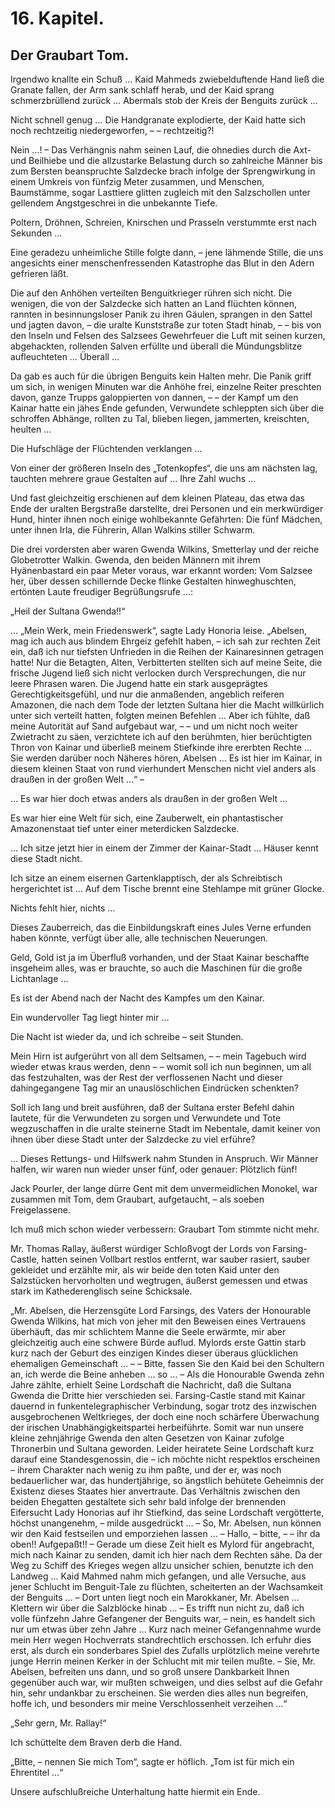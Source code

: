16\. Kapitel.
============
Der Graubart Tom.
------------

Irgendwo knallte ein Schuß … Kaid Mahmeds zwiebelduftende Hand ließ die Granate
fallen, der Arm sank schlaff herab, und der Kaid sprang schmerzbrüllend zurück
… Abermals stob der Kreis der Benguits zurück …

Nicht schnell genug … Die Handgranate explodierte, der Kaid hatte sich noch
rechtzeitig niedergeworfen, – – rechtzeitig?!

Nein …! – Das Verhängnis nahm seinen Lauf, die ohnedies durch die Axt- und
Beilhiebe und die allzustarke Belastung durch so zahlreiche Männer bis zum
Bersten beanspruchte Salzdecke brach infolge der Sprengwirkung in einem Umkreis
von fünfzig Meter zusammen, und Menschen, Baumstämme, sogar Lasttiere glitten
zugleich mit den Salzschollen unter gellendem Angstgeschrei in die unbekannte
Tiefe.

Poltern, Dröhnen, Schreien, Knirschen und Prasseln verstummte erst nach
Sekunden …

Eine geradezu unheimliche Stille folgte dann, – jene lähmende Stille, die uns
angesichts einer menschenfressenden Katastrophe das Blut in den Adern gefrieren
läßt.

Die auf den Anhöhen verteilten Benguitkrieger rühren sich nicht. Die wenigen,
die von der Salzdecke sich hatten an Land flüchten können, rannten in
besinnungsloser Panik zu ihren Gäulen, sprangen in den Sattel und jagten davon,
– die uralte Kunststraße zur toten Stadt hinab, – – bis von den Inseln und
Felsen des Salzsees Gewehrfeuer die Luft mit seinen kurzen, abgehackten,
rollenden Salven erfüllte und überall die Mündungsblitze aufleuchteten …
Überall …

Da gab es auch für die übrigen Benguits kein Halten mehr. Die Panik griff um
sich, in wenigen Minuten war die Anhöhe frei, einzelne Reiter preschten davon,
ganze Trupps galoppierten von dannen, – – der Kampf um den Kainar hatte ein
jähes Ende gefunden, Verwundete schleppten sich über die schroffen Abhänge,
rollten zu Tal, blieben liegen, jammerten, kreischten, heulten …

Die Hufschläge der Flüchtenden verklangen …

Von einer der größeren Inseln des „Totenkopfes“, die uns am nächsten lag,
tauchten mehrere graue Gestalten auf … Ihre Zahl wuchs …

Und fast gleichzeitig erschienen auf dem kleinen Plateau, das etwa das Ende der
uralten Bergstraße darstellte, drei Personen und ein merkwürdiger Hund, hinter
ihnen noch einige wohlbekannte Gefährten: Die fünf Mädchen, unter ihnen Irla,
die Führerin, Allan Walkins stiller Schwarm.

Die drei vordersten aber waren Gwenda Wilkins, Smetterlay und der reiche
Globetrotter Walkin. Gwenda, den beiden Männern mit ihrem Hyänenbastard ein
paar Meter voraus, war erkannt worden: Vom Salzsee her, über dessen schillernde
Decke flinke Gestalten hinweghuschten, ertönten Laute freudiger Begrüßungsrufe
…:

„Heil der Sultana Gwenda!!“

… „Mein Werk, mein Friedenswerk“, sagte Lady Honoria leise. „Abelsen, mag ich
auch aus blindem Ehrgeiz gefehlt haben, – ich sah zur rechten Zeit ein, daß ich
nur tiefsten Unfrieden in die Reihen der Kainaresinnen getragen hatte! Nur die
Betagten, Alten, Verbitterten stellten sich auf meine Seite, die frische Jugend
ließ sich nicht verlocken durch Versprechungen, die nur leere Phrasen waren.
Die Jugend hatte ein stark ausgeprägtes Gerechtigkeitsgefühl, und nur die
anmaßenden, angeblich reiferen Amazonen, die nach dem Tode der letzten Sultana
hier die Macht willkürlich unter sich verteilt hatten, folgten meinen Befehlen
… Aber ich fühlte, daß meine Autorität auf Sand aufgebaut war, – – und um nicht
noch weiter Zwietracht zu säen, verzichtete ich auf den berühmten, hier
berüchtigten Thron von Kainar und überließ meinem Stiefkinde ihre ererbten
Rechte … Sie werden darüber noch Näheres hören, Abelsen … Es ist hier im
Kainar, in diesem kleinen Staat von rund vierhundert Menschen nicht viel anders
als draußen in der großen Welt …“ –

… Es war hier doch etwas anders als draußen in der großen Welt …

Es war hier eine Welt für sich, eine Zauberwelt, ein phantastischer
Amazonenstaat tief unter einer meterdicken Salzdecke.

… Ich sitze jetzt hier in einem der Zimmer der Kainar-Stadt … Häuser kennt
diese Stadt nicht.

Ich sitze an einem eisernen Gartenklapptisch, der als Schreibtisch hergerichtet
ist … Auf dem Tische brennt eine Stehlampe mit grüner Glocke.

Nichts fehlt hier, nichts …

Dieses Zauberreich, das die Einbildungskraft eines Jules Verne erfunden haben
könnte, verfügt über alle, alle technischen Neuerungen.

Geld, Gold ist ja im Überfluß vorhanden, und der Staat Kainar beschaffte
insgeheim alles, was er brauchte, so auch die Maschinen für die große
Lichtanlage …

Es ist der Abend nach der Nacht des Kampfes um den Kainar.

Ein wundervoller Tag liegt hinter mir …

Die Nacht ist wieder da, und ich schreibe – seit Stunden.

Mein Hirn ist aufgerührt von all dem Seltsamen, – – mein Tagebuch wird wieder
etwas kraus werden, denn – – womit soll ich nun beginnen, um all das
festzuhalten, was der Rest der verflossenen Nacht und dieser dahingegangene Tag
mir an unauslöschlichen Eindrücken schenkten?

Soll ich lang und breit ausführen, daß der Sultana erster Befehl dahin lautete,
für die Verwundeten zu sorgen und Verwundete und Tote wegzuschaffen in die
uralte steinerne Stadt im Nebentale, damit keiner von ihnen über diese Stadt
unter der Salzdecke zu viel erführe?

… Dieses Rettungs- und Hilfswerk nahm Stunden in Anspruch. Wir Männer halfen,
wir waren nun wieder unser fünf, oder genauer: Plötzlich fünf!

Jack Pourler, der lange dürre Gent mit dem unvermeidlichen Monokel, war
zusammen mit Tom, dem Graubart, aufgetaucht, – als soeben Freigelassene.

Ich muß mich schon wieder verbessern: Graubart Tom stimmte nicht mehr.

Mr. Thomas Rallay, äußerst würdiger Schloßvogt der Lords von Farsing-Castle,
hatten seinen Vollbart restlos entfernt, war sauber rasiert, sauber gekleidet
und erzählte mir, als wir beide den toten Kaid unter den Salzstücken
hervorholten und wegtrugen, äußerst gemessen und etwas stark im
Kathederenglisch seine Schicksale.

„Mr. Abelsen, die Herzensgüte Lord Farsings, des Vaters der Honourable Gwenda
Wilkins, hat mich von jeher mit den Beweisen eines Vertrauens überhäuft, das
mir schlichtem Manne die Seele erwärmte, mir aber gleichzeitig auch eine
schwere Bürde auflud. Mylords erste Gattin starb kurz nach der Geburt des
einzigen Kindes dieser überaus glücklichen ehemaligen Gemeinschaft … – – Bitte,
fassen Sie den Kaid bei den Schultern an, ich werde die Beine anheben … so … –
Als die Honourable Gwenda zehn Jahre zählte, erhielt Seine Lordschaft die
Nachricht, daß die Sultana Gwenda die Dritte hier verschieden sei.
Farsing-Castle stand mit Kainar dauernd in funkentelegraphischer Verbindung,
sogar trotz des inzwischen ausgebrochenen Weltkrieges, der doch eine noch
schärfere Überwachung der irischen Unabhängigkeitspartei herbeiführte. Somit
war nun unsere kleine zehnjährige Gwenda den alten Gesetzen von Kainar zufolge
Thronerbin und Sultana geworden. Leider heiratete Seine Lordschaft kurz darauf
eine Standesgenossin, die – ich möchte nicht respektlos erscheinen – ihrem
Charakter nach wenig zu ihm paßte, und der er, was noch bedauerlicher war, das
hundertjährige, so ängstlich behütete Geheimnis der Existenz dieses Staates
hier anvertraute. Das Verhältnis zwischen den beiden Ehegatten gestaltete sich
sehr bald infolge der brennenden Eifersucht Lady Honorias auf ihr Stiefkind,
das seine Lordschaft vergötterte, höchst unangenehm, – milde ausgedrückt … –
So, Mr. Abelsen, nun können wir den Kaid festseilen und emporziehen lassen … –
Hallo, – bitte, – – ihr da oben!! Aufgepaßt!! – Gerade um diese Zeit hielt es
Mylord für angebracht, mich nach Kainar zu senden, damit ich hier nach dem
Rechten sähe. Da der Weg zu Schiff des Krieges wegen allzu unsicher schien,
benutzte ich den Landweg … Kaid Mahmed nahm mich gefangen, und alle Versuche,
aus jener Schlucht im Benguit-Tale zu flüchten, scheiterten an der Wachsamkeit
der Benguits … – Dort unten liegt noch ein Marokkaner, Mr. Abelsen … Klettern
wir über die Salzblöcke hinab … – Es trifft nun nicht zu, daß ich volle
fünfzehn Jahre Gefangener der Benguits war, – nein, es handelt sich nur um
etwas über zehn Jahre … Kurz nach meiner Gefangennahme wurde mein Herr wegen
Hochverrats standrechtlich erschossen. Ich erfuhr dies erst, als durch ein
sonderbares Spiel des Zufalls urplötzlich meine verehrte junge Herrin meinen
Kerker in der Schlucht mit mir teilen mußte. – Sie, Mr. Abelsen, befreiten uns
dann, und so groß unsere Dankbarkeit Ihnen gegenüber auch war, wir mußten
schweigen, und dies selbst auf die Gefahr hin, sehr undankbar zu erscheinen.
Sie werden dies alles nun begreifen, hoffe ich, und besonders mir meine
Verschlossenheit verzeihen …“

„Sehr gern, Mr. Rallay!“

Ich schüttelte dem Braven derb die Hand.

„Bitte, – nennen Sie mich Tom“, sagte er höflich. „Tom ist für mich ein
Ehrentitel …“

Unsere aufschlußreiche Unterhaltung hatte hiermit ein Ende.


